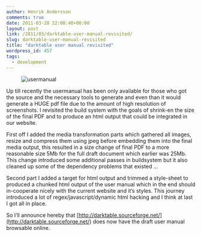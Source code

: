 ```yaml
---
author: Henrik Andersson
comments: true
date: 2011-03-28 22:08:40+00:00
layout: post
link: /2011/03/darktable-user-manual-revisited/
slug: darktable-user-manual-revisited
title: "darktable user manual revisited"
wordpress_id: 457
tags:
  - development
---
```

<figure markdown="span" class="u-pull-left">

![usermanual](/2011/03/darktable-user-manual-revisited/usermanual.jpg)

</figure>

Up till recently the usermanual has been only available for those who got the source and the necessary tools to generate and even than it would generate a HUGE pdf file due to the amount of high resolution of screenshots. I revisited the build system with the goals of shrink-en the size of the final PDF and to produce an html output that could be integrated in our website.

First off I added the media transformation parts which gathered all images, resize and compress them using jpeg before embedding them into the final media output, this resulted in a size change of final PDF to a more reasonable size 5Mb for the full draft document which earlier was  25Mb. This change introduced some additional passes in buildsystem but it also cleaned up some of the dependency problems that existed ...

Second part I added a target for html output and trimmed a style-sheet to produced a chunked html output of the user manual which in the end should in-cooperate nicely with the current website and it’s styles. This journey introduced a lot of regex/javascript/dynamic html hacking and I think at last I got all in place.

So I’ll announce hereby that [http://darktable.sourceforge.net/](http://darktable.sourceforge.net/) does now have the draft user manual browsable online.
